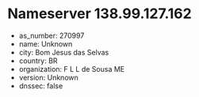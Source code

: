 # Nameserver 138.99.127.162

* as_number: 270997
* name: Unknown
* city: Bom Jesus das Selvas
* country: BR
* organization: F L L de Sousa ME
* version: Unknown
* dnssec: false

